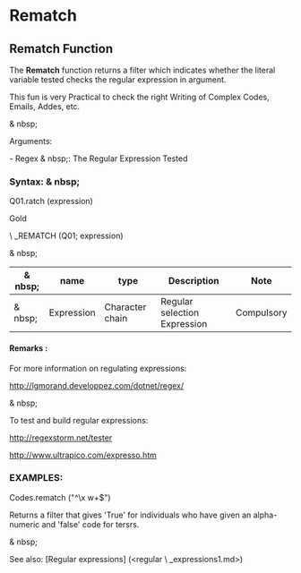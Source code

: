 # Rematch

## Rematch Function

The **Rematch** function returns a filter which indicates whether the literal variable tested checks the regular expression in argument.

This fun is very Practical to check the right Writing of Complex Codes, Emails, Addes, etc.

& nbsp;

Arguments:

\- Regex & nbsp;: The Regular Expression Tested

### Syntax: & nbsp;

Q01.ratch (expression)

Gold

\ _REMATCH (Q01; expression)

& nbsp;

| & nbsp; | **name** | **type** | **Description** | **Note** |
| --- | --- | --- | --- | --- |
| & nbsp; | Expression | Character chain | Regular selection Expression | Compulsory |


#### Remarks :

For more information on regulating expressions:

http://lgmorand.developpez.com/dotnet/regex/

& nbsp;

To test and build regular expressions:

http://regexstorm.net/tester

http://www.ultrapico.com/expresso.htm

### EXAMPLES:

Codes.rematch ("\^\\x w+$")

Returns a filter that gives 'True' for individuals who have given an alpha-numeric and 'false' code for tersrs.

& nbsp;

See also: [Regular expressions] (<regular \ _expressions1.md>)